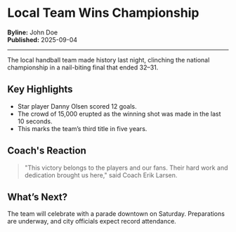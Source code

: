 # Local Team Wins Championship

**Byline:** John Doe  
**Published:** 2025-09-04

---

The local handball team made history last night, clinching the national championship
in a nail-biting final that ended 32–31.

## Key Highlights

- Star player Danny Olsen scored 12 goals.
- The crowd of 15,000 erupted as the winning shot was made in the last 10 seconds.
- This marks the team’s third title in five years.

## Coach's Reaction

> "This victory belongs to the players and our fans. Their hard work and
> dedication brought us here," said Coach Erik Larsen.

## What’s Next?

The team will celebrate with a parade downtown on Saturday. Preparations
are underway, and city officials expect record attendance.
